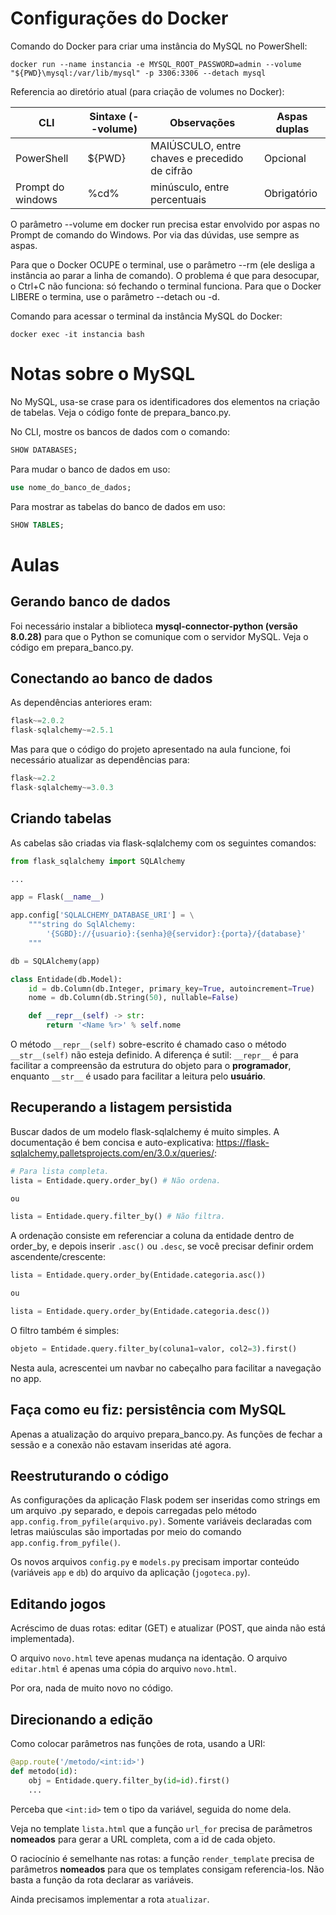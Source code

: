 # Configurações do Docker
Comando do Docker para criar uma instância do MySQL no PowerShell:
```docker
docker run --name instancia -e MYSQL_ROOT_PASSWORD=admin --volume "${PWD}\mysql:/var/lib/mysql" -p 3306:3306 --detach mysql
``` 

Referencia ao diretório atual (para criação de volumes no Docker):

| CLI | Sintaxe (--volume) | Observações | Aspas duplas |
| --- | --- | --- | --- |
| PowerShell | ${PWD} | MAIÚSCULO, entre chaves e precedido de cifrão | Opcional |
| Prompt do windows | %cd% | minúsculo, entre percentuais | Obrigatório |

O parâmetro --volume em docker run precisa estar envolvido por aspas no Prompt de comando do Windows.
Por via das dúvidas, use sempre as aspas.

Para que o Docker OCUPE o terminal, use o parâmetro --rm (ele desliga a instância ao parar a linha de comando). O problema é que para desocupar, o Ctrl+C não funciona: só fechando o terminal funciona.
Para que o Docker LIBERE o termina, use o parâmetro --detach ou -d.

Comando para acessar o terminal da instância MySQL do Docker:
```docker
docker exec -it instancia bash
``` 

# Notas sobre o MySQL

No MySQL, usa-se crase para os identificadores dos elementos na criação de tabelas. Veja o código fonte de prepara_banco.py.

No CLI, mostre os bancos de dados com o comando:
```sql
SHOW DATABASES;
```

Para mudar o banco de dados em uso:
```sql
use nome_do_banco_de_dados;
```

Para mostrar as tabelas do banco de dados em uso:
```sql
SHOW TABLES;
```

# Aulas

## Gerando banco de dados
Foi necessário instalar a biblioteca **mysql-connector-python (versão 8.0.28)** para que o Python se comunique com o servidor MySQL. Veja o código em prepara_banco.py.

## Conectando ao banco de dados
As dependências anteriores eram: 
```Python
flask~=2.0.2
flask-sqlalchemy~=2.5.1
```

Mas para que o código do projeto apresentado na aula funcione, foi necessário atualizar as dependências para:
```Python
flask~=2.2
flask-sqlalchemy~=3.0.3
```
## Criando tabelas
As cabelas são criadas via flask-sqlalchemy com os seguintes comandos:

```python
from flask_sqlalchemy import SQLAlchemy

...

app = Flask(__name__)

app.config['SQLALCHEMY_DATABASE_URI'] = \
    """string do SqlAlchemy: 
        '{SGBD}://{usuario}:{senha}@{servidor}:{porta}/{database}'
    """

db = SQLAlchemy(app)

class Entidade(db.Model):
    id = db.Column(db.Integer, primary_key=True, autoincrement=True)
    nome = db.Column(db.String(50), nullable=False)

    def __repr__(self) -> str:
        return '<Name %r>' % self.nome
```

O método `__repr__(self)` sobre-escrito é chamado caso o método `__str__(self)` não esteja definido. A diferença é sutil: `__repr__` é para facilitar a compreensão da estrutura do objeto para o **programador**, enquanto `__str__` é usado para facilitar a leitura pelo **usuário**.

## Recuperando a listagem persistida
Buscar dados de um modelo flask-sqlalchemy é muito simples. A documentação é bem concisa e auto-explicativa: https://flask-sqlalchemy.palletsprojects.com/en/3.0.x/queries/:

```python
# Para lista completa.
lista = Entidade.query.order_by() # Não ordena.

ou

lista = Entidade.query.filter_by() # Não filtra.
```

A ordenação consiste em referenciar a coluna da entidade dentro de order_by, e depois inserir `.asc()` ou `.desc`, se você precisar definir ordem ascendente/crescente:
```python
lista = Entidade.query.order_by(Entidade.categoria.asc())

ou

lista = Entidade.query.order_by(Entidade.categoria.desc())
```

O filtro também é simples:
```python
objeto = Entidade.query.filter_by(coluna1=valor, col2=3).first()
```

Nesta aula, acrescentei um navbar no cabeçalho para facilitar a navegação no app.

## Faça como eu fiz: persistência com MySQL
Apenas a atualização do arquivo prepara_banco.py. As funções de fechar a sessão e a conexão não estavam inseridas até agora.

## Reestruturando o código
As configurações da aplicação Flask podem ser inseridas como strings em um arquivo .py separado, e depois carregadas pelo método `app.config.from_pyfile(arquivo.py)`. Somente variáveis declaradas com letras maiúsculas são importadas por meio do comando `app.config.from_pyfile()`.

Os novos arquivos `config.py` e `models.py` precisam importar conteúdo (variáveis `app` e `db`) do arquivo da aplicação (`jogoteca.py`).

## Editando jogos
Acréscimo de duas rotas: editar (GET) e atualizar (POST, que ainda não está implementada).

O arquivo `novo.html` teve apenas mudança na identação. O arquivo `editar.html` é apenas uma cópia do arquivo `novo.html`.

Por ora, nada de muito novo no código.

## Direcionando a edição
Como colocar parâmetros nas funções de rota, usando a URI:

```python
@app.route('/metodo/<int:id>')
def metodo(id):
    obj = Entidade.query.filter_by(id=id).first()
    ...
```

Perceba que `<int:id>` tem o tipo da variável, seguida do nome dela.

Veja no template `lista.html` que a função `url_for` precisa de parâmetros **nomeados** para gerar a URL completa, com a id de cada objeto.

O raciocínio é semelhante nas rotas: a função `render_template` precisa de parâmetros **nomeados** para que os templates consigam referencia-los. Não basta a função da rota declarar as variáveis.

Ainda precisamos implementar a rota `atualizar`.
